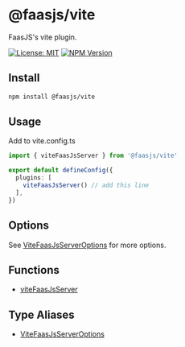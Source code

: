 # @faasjs/vite

FaasJS's vite plugin.

[![License: MIT](https://img.shields.io/npm/l/@faasjs/vite.svg)](https://github.com/faasjs/faasjs/blob/main/packages/vite/LICENSE)
[![NPM Version](https://img.shields.io/npm/v/@faasjs/vite.svg)](https://www.npmjs.com/package/@faasjs/vite)

## Install

```sh
npm install @faasjs/vite
```

## Usage

Add to vite.config.ts

```ts
import { viteFaasJsServer } from '@faasjs/vite'

export default defineConfig({
  plugins: [
    viteFaasJsServer() // add this line
  ],
})
```

## Options

See [ViteFaasJsServerOptions](type-aliases/ViteFaasJsServerOptions.md) for more options.

## Functions

- [viteFaasJsServer](functions/viteFaasJsServer.md)

## Type Aliases

- [ViteFaasJsServerOptions](type-aliases/ViteFaasJsServerOptions.md)
